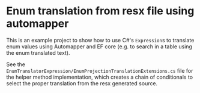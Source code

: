 # Enum translation from resx file using automapper

This is an example project to show how to use C#'s `Expression`s to translate enum values 
using Automapper and EF core (e.g. to search in a table using the enum translated text).

See the `EnumTranslatorExpression/EnumProjectionTranslationExtensions.cs` file for the helper method implementation, which creates a chain of conditionals to select the proper translation from the resx generated source.
